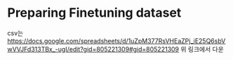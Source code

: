 # Preparing Finetuning dataset

csv는 https://docs.google.com/spreadsheets/d/1uZpM377RsVHEaZPj_iE25Q6sbVwVVJFd313TBx_-ugI/edit?gid=805221309#gid=805221309 
위 링크에서 다운